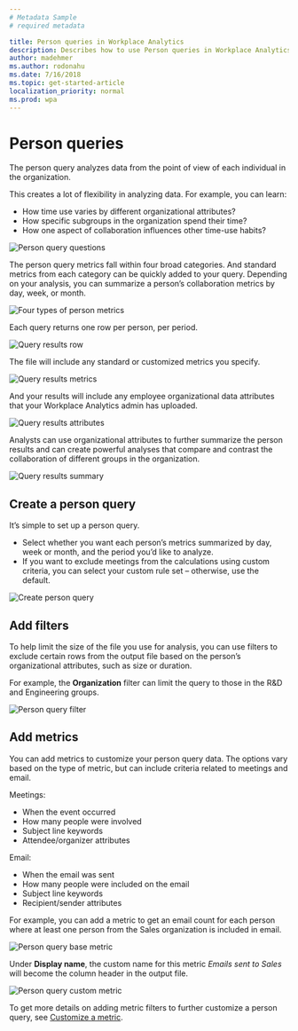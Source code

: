 ```yaml
---
# Metadata Sample
# required metadata

title: Person queries in Workplace Analytics 
description: Describes how to use Person queries in Workplace Analytics to analyze the collaboration of individuals in your organization, from the point of view of each individual.     
author: madehmer
ms.author: rodonahu
ms.date: 7/16/2018
ms.topic: get-started-article
localization_priority: normal 
ms.prod: wpa
---
```

# Person queries

The person query analyzes data from the point of view of each individual in the organization.

This creates a lot of flexibility in analyzing data. For example, you can learn:
* How time use varies by different organizational attributes?
* How specific subgroups in the organization spend their time?
* How one aspect of collaboration influences other time-use habits?

![Person query questions](../Images/WpA/Tutorials/Person1.png)

The person query metrics fall within four broad categories. And standard metrics from each category can be quickly added to your query. Depending on your analysis, you can summarize a person’s collaboration metrics by day, week, or month.

![Four types of person metrics](../Images/WpA/Tutorials/four-types-of-person-metrics.png)

Each query returns one row per person, per period.

![Query results row](../Images/WpA/tutorials/query-results-row.png)

The file will include any standard or customized metrics you specify.

![Query results metrics](../Images/WpA/Tutorials/query-results-metrics.png)

 And your results will include any employee organizational data attributes that your Workplace Analytics admin has uploaded.

![Query results attributes](../Images/WpA/Tutorials/query-results-attributes.png)

Analysts can use organizational attributes to further summarize the person results and can create powerful analyses that compare and contrast the collaboration of different groups in the organization.

![Query results summary](../Images/WpA/Tutorials/query-results-summarize.png)

## Create a person query

It’s simple to set up a person query.

* Select whether you want each person’s metrics summarized by day, week or month, and the period you’d like to analyze.
* If you want to exclude meetings from the calculations using custom criteria, you can select your custom rule set – otherwise, use the default.

![Create person query](../Images/WpA/Tutorials/create-person-query1.png)

## Add filters

To help limit the size of the file you use for analysis, you can use filters to exclude certain rows from the output file based on the person’s organizational attributes, such as size or duration.

For example, the **Organization** filter can limit the query to those in the R&D and Engineering groups.

![Person query filter](../Images/WpA/Tutorials/query-filter.png)

## Add metrics

You can add metrics to customize your person query data. The options vary based on the type of metric, but can include criteria related to meetings and email.

Meetings:
* When the event occurred
* How many people were involved
* Subject line keywords
* Attendee/organizer attributes

Email:
* When the email was sent
* How many people were included on the email
* Subject line keywords
* Recipient/sender attributes

For example, you can add a metric to get an email count for each person where at least one person from the Sales organization is included in email.
 
 ![Person query base metric](../Images/WpA/Tutorials/query-base-metric.png)

Under **Display name**, the custom name for this metric _Emails sent to Sales_ will become the column header in the output file.

![Person query custom metric](../Images/WpA/Tutorials/query-custom-metric.png)

To get more details on adding metric filters to further customize a person query, see [Customize a metric](../Tutorials/customize-a-metric.md).